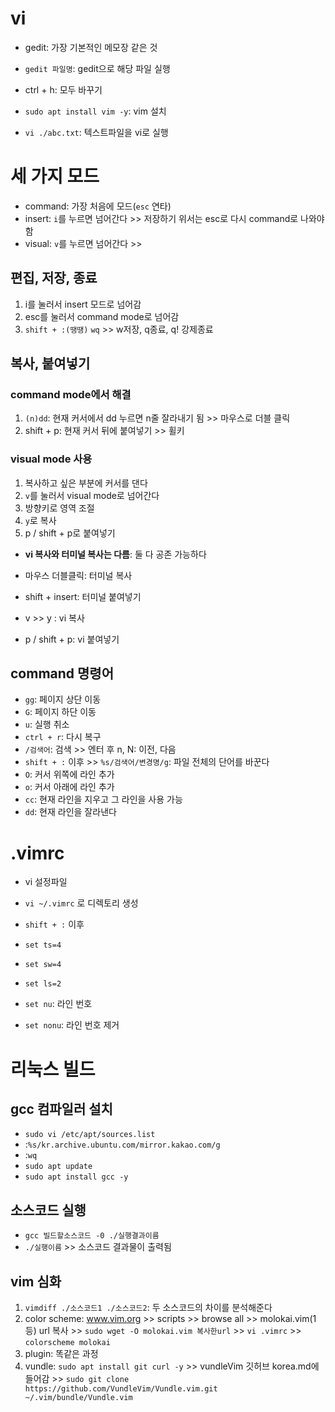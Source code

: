 # vi
- gedit: 가장 기본적인 메모장 같은 것
- `gedit 파일명`: gedit으로 해당 파일 실행

- ctrl + h: 모두 바꾸기

- `sudo apt install vim -y`: vim 설치
- `vi ./abc.txt`: 텍스트파일을 vi로 실행

# 세 가지 모드
- command: 가장 처음에 모드(`esc` 연타)
- insert: `i`를 누르면 넘어간다 >> 저장하기 위서는 esc로 다시 command로 나와야 함
- visual: `v`를 누르면 넘어간다 >> 

## 편집, 저장, 종료
1. i를 눌러서 insert 모드로 넘어감
2. esc를 눌러서 command mode로 넘어감
3. `shift + :(땡땡)` `wq` >> w저장, q종료, q! 강제종료

## 복사, 붙여넣기
### command mode에서 해결
1. `(n)dd`: 현재 커서에서 dd 누르면 n줄 잘라내기 됨 >> 마우스로 더블 클릭
2. shift + p: 현재 커서 뒤에 붙여넣기 >> 휠키

### visual mode 사용
1. 복사하고 싶은 부분에 커서를 댄다
2. `v`를 눌러서 visual mode로 넘어간다
3. 방향키로 영역 조절
4. `y`로 복사
5. p / shift + p로 붙여넣기

- **vi 복사와 터미널 복사는 다름**: 둘 다 공존 가능하다
- 마우스 더블클릭: 터미널 복사
- shift + insert: 터미널 붙여넣기

- v >> y : vi 복사
- p / shift + p: vi 붙여넣기

## command 명령어
- `gg`: 페이지 상단 이동
- `G`: 페이지 하단 이동
- `u`: 실행 취소
- `ctrl + r`: 다시 복구
- `/검색어`: 검색 >> 엔터 후 n, N: 이전, 다음
- `shift + :` 이후 >> `%s/검색어/변경명/g`: 파일 전체의 단어를 바꾼다
- `O`: 커서 위쪽에 라인 추가
- `o`: 커서 아래에 라인 추가
- `cc`: 현재 라인을 지우고 그 라인을 사용 가능
- `dd`: 현재 라인을 잘라낸다

# .vimrc
- vi 설정파일
- `vi ~/.vimrc` 로 디렉토리 생성

- `shift + :` 이후
- `set ts=4`
- `set sw=4`
- `set ls=2`
- `set nu`: 라인 번호
- `set nonu`: 라인 번호 제거

# 리눅스 빌드
## gcc 컴파일러 설치
- `sudo vi /etc/apt/sources.list`
- :`%s/kr.archive.ubuntu.com/mirror.kakao.com/g`
- :`wq`
- `sudo apt update`
- `sudo apt install gcc -y`

## 소스코드 실행
- `gcc 빌드할소스코드 -0 ./실행결과이름`
- `./실행이름` >> 소스코드 결과물이 출력됨

## vim 심화
1. `vimdiff ./소스코드1 ./소스코드2`: 두 소스코드의 차이를 분석해준다
2. color scheme: www.vim.org >> scripts >> browse all >> molokai.vim(1등) url 복사 >> `sudo wget -O molokai.vim 복사한url` >> `vi .vimrc` >> `colorscheme molokai`
3. plugin: 똑같은 과정
4. vundle: `sudo apt install git curl -y` >> vundleVim 깃허브 korea.md에 들어감 >> `sudo git clone https://github.com/VundleVim/Vundle.vim.git ~/.vim/bundle/Vundle.vim`
